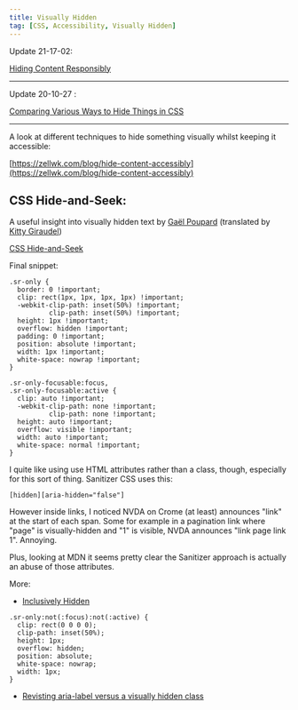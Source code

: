 ```yaml
---
title: Visually Hidden
tag: [CSS, Accessibility, Visually Hidden]
---
```

Update 21-17-02:

[Hiding Content Responsibly](https://kittygiraudel.com/2021/02/17/hiding-content-responsibly/)

---

Update 20-10-27 :

[Comparing Various Ways to Hide Things in CSS](https://css-tricks.com/comparing-various-ways-to-hide-things-in-css/)

---

A look at different techniques to hide something visually whilst keeping it accessible:

[https://zellwk.com/blog/hide-content-accessibly](https://zellwk.com/blog/hide-content-accessibly)


CSS Hide-and-Seek:
----------------------

A useful insight into visually hidden text by [Gaël Poupard](https://twitter.com/ffoodd_fr) (translated by [Kitty Giraudel](https://kittygiraudel.com/))

[CSS Hide-and-Seek](https://kittygiraudel.com/2016/10/13/css-hide-and-seek/)

Final snippet:

~~~
.sr-only {
  border: 0 !important;
  clip: rect(1px, 1px, 1px, 1px) !important;
  -webkit-clip-path: inset(50%) !important;
          clip-path: inset(50%) !important;
  height: 1px !important;
  overflow: hidden !important;
  padding: 0 !important;
  position: absolute !important;
  width: 1px !important;
  white-space: nowrap !important;
}

.sr-only-focusable:focus,
.sr-only-focusable:active {
  clip: auto !important;
  -webkit-clip-path: none !important;
          clip-path: none !important;
  height: auto !important;
  overflow: visible !important;
  width: auto !important;
  white-space: normal !important;
}
~~~

I quite like using use HTML attributes rather than a class, though, especially for this sort of thing. Sanitizer CSS uses this:

```
[hidden][aria-hidden="false"]
```

However inside links, I noticed NVDA on Crome (at least) announces "link" at the start of each span. Some for example in a pagination link where "page" is visually-hidden and "1" is visible, NVDA announces "link page link 1". Annoying.

Plus, looking at MDN it seems pretty clear the Sanitizer approach is actually an abuse of those attributes.

More:

* [Inclusively Hidden](https://css-tricks.com/inclusively-hidden/)

```
.sr-only:not(:focus):not(:active) {
  clip: rect(0 0 0 0); 
  clip-path: inset(50%);
  height: 1px;
  overflow: hidden;
  position: absolute;
  white-space: nowrap; 
  width: 1px;
}
```

* [Revisting aria-label versus a visually hidden class](https://gomakethings.com/revisting-aria-label-versus-a-visually-hidden-class/)


